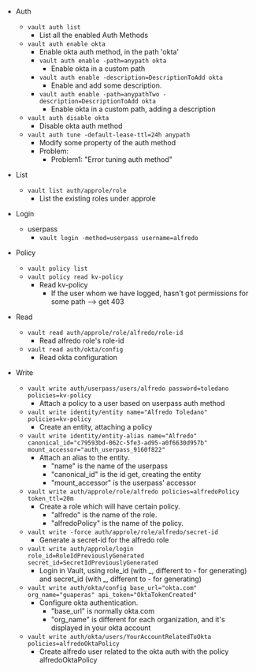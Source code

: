 * Auth
  * `vault auth list`
    * List all the enabled Auth Methods
  * `vault auth enable okta`
    * Enable okta auth method, in the path 'okta'
    * `vault auth enable -path=anypath okta`
      * Enable okta in a custom path
    * `vault auth enable -description=DescriptionToAdd okta`
      * Enable and add some description.
    * `vault auth enable -path=anypathTwo -description=DescriptionToAdd okta`
      * Enable okta in a custom path, adding a description 
  * `vault auth disable okta`
    * Disable okta auth method
  * `vault auth tune -default-lease-ttl=24h anypath`
    * Modify some property of the auth method
    * Problem:
      * Problem1: "Error tuning auth method"
    
* List
  * `vault list auth/approle/role`
    * List the existing roles under approle

* Login
  * userpass
    * `vault login -method=userpass username=alfredo`

* Policy
  * `vault policy list`
  * `vault policy read kv-policy`
    * Read kv-policy
      * If the user whom we have logged, hasn't got permissions for some path --> get 403

* Read
  * `vault read auth/approle/role/alfredo/role-id`
    * Read alfredo role's role-id
  * `vault read auth/okta/config`
    * Read okta configuration

* Write
  * `vault write auth/userpass/users/alfredo password=toledano policies=kv-policy`
    * Attach a policy to a user based on userpass auth method
  * `vault write identity/entity name="Alfredo Toledano" policies=kv-policy`
    * Create an entity, attaching a policy
  * `vault write identity/entity-alias name="Alfredo" canonical_id="c79593bd-062c-5fe3-ad95-a0f6630d957b" mount_accessor="auth_userpass_9160f822"`
    * Attach an alias to the entity. 
      * "name" is the name of the userpass
      * "canonical_id" is the id get, creating the entity
      * "mount_accessor" is the userpass' accessor
  * `vault write auth/approle/role/alfredo policies=alfredoPolicy token_ttl=20m`
    * Create a role which will have certain policy.
      * "alfredo" is the name of the role.
      * "alfredoPolicy" is the name of the policy.
  * `vault write -force auth/approle/role/alfredo/secret-id`
    * Generate a secret-id for the alfredo role
  * `vault write auth/approle/login role_id=RoleIdPreviouslyGenerated secret_id=SecretIdPreviouslyGenerated`
    * Login in Vault, using role_id (with _, different to - for generating) and secret_id (with _, different to - for generating)
  * `vault write auth/okta/config base_url="okta.com" org_name="guaperas" api_token="OktaTokenCreated"`
    * Configure okta authentication.
      * "base_url" is normally okta.com
      * "org_name" is different for each organization, and it's displayed in your okta account
  * `vault write auth/okta/users/YourAccountRelatedToOkta policies=alfredoOktaPolicy`
    * Create alfredo user related to the okta auth with the policy alfredoOktaPolicy
